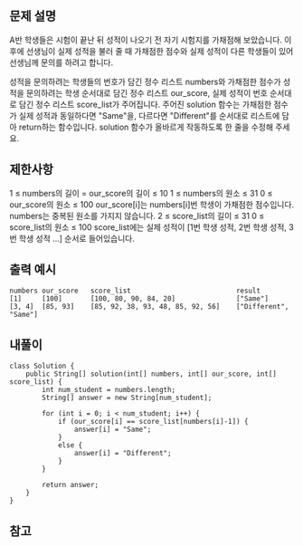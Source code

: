 ## 문제 설명
A반 학생들은 시험이 끝난 뒤 성적이 나오기 전 자기 시험지를 가채점해 보았습니다. 이후에 선생님이 실제 성적을 불러 줄 때 가채점한 점수와 실제 성적이 다른 학생들이 있어 선생님께 문의를 하려고 합니다.

성적을 문의하려는 학생들의 번호가 담긴 정수 리스트 numbers와 가채점한 점수가 성적을 문의하려는 학생 순서대로 담긴 정수 리스트 our_score, 실제 성적이 번호 순서대로 담긴 정수 리스트 score_list가 주어집니다. 주어진 solution 함수는 가채점한 점수가 실제 성적과 동일하다면 "Same"을, 다르다면 "Different"를 순서대로 리스트에 담아 return하는 함수입니다. solution 함수가 올바르게 작동하도록 한 줄을 수정해 주세요.

## 제한사항
1 ≤ numbers의 길이 = our_score의 길이 ≤ 10
1 ≤ numbers의 원소 ≤ 31
0 ≤ our_score의 원소 ≤ 100
our_score[i]는 numbers[i]번 학생이 가채점한 점수입니다.
numbers는 중복된 원소를 가지지 않습니다.
2 ≤ score_list의 길이 ≤ 31
0 ≤ score_list의 원소 ≤ 100
score_list에는 실제 성적이 [1번 학생 성적, 2번 학생 성적, 3번 학생 성적 …] 순서로 들어있습니다.

## 출력 예시
```
numbers	our_score	score_list	                        result
[1]	    [100]	    [100, 80, 90, 84, 20]	            ["Same"]
[3, 4]	[85, 93]	[85, 92, 38, 93, 48, 85, 92, 56]	["Different", "Same"]
```

## 내풀이
```
class Solution {
    public String[] solution(int[] numbers, int[] our_score, int[] score_list) {
        int num_student = numbers.length;
        String[] answer = new String[num_student];

        for (int i = 0; i < num_student; i++) {
            if (our_score[i] == score_list[numbers[i]-1]) {
                answer[i] = "Same";
            }
            else {
                answer[i] = "Different";
            }
        }

        return answer;
    }
}
```

## 참고
